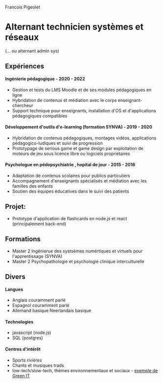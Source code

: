 

Francois Pigeolet

# Alternant technicien systèmes et réseaux
(... ou alternant admin sys)

## Expériences

#### Ingénierie pédagogique - 2020 - 2022

* Gestion et tests du LMS Moodle et de ses modules pédagogiques en ligne 
* Hybridation de contenus et médiation avec le corps enseignant-chercheur
* Support technique pour enseignants, installation d'OS et d'applications pédagogiques compatibles

#### Développement d'outils d'e-learning (formation SYNVA) - 2019 - 2020

* Hybridation de contenus pédagogiques, montages vidéos, applications pédagogico-ludiques et suivi de progression
* Prototypage de serious game et game design par exploitation de moteurs de jeu sous licence libre ou logiciels propriétaires

#### Psychologue en pédopsychiatrie , hopital de jour - 2015 - 2016

* Adaptation de contenus scolaires pour publics particuliers
* Accompagnement d'enseignants spécialisés et médiation avec les familles des enfants
* Soutien des équipes éducatives dans le suivi des patients

## Projet: 

* Prototype d'application de flashcards en node.js et react (principalement back-end)

## Formations

* Master 2 Ingénierue des systsèmes numértiques et virtuels pour l'apprentissage (SYNVA)
* Master 2 Psychopathologie et psychologie clinique interculturelle

## Divers

#### Langues

- Anglais couramment parlé
- Espagnol couramment parlé
- Allemand basique
   Neerlandais basique


#### Technologies

- javascript (node.js)
- SQL (postgres)

#### Centres d'intérêt

- Sports rivières
- Chants et musiques trads
- low-tech/slow-tech, thèmes environnementaux et sociaux - [exemple de Green IT](https://www.greenit.fr/)

